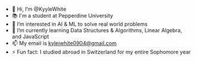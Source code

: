 - 👋 Hi, I’m @KyyleWhite
- 📚 I'm a student at Pepperdine University
- 👀 I’m interested in AI & ML to solve real world problems
- 🌱 I’m currently learning Data Structures & Algorithms, Linear Algebra, and JavaScript
- 📫 My email is kylejwhite0904@gmail.com
- ⚡ Fun fact: I studied abroad in Switzerland for my entire Sophomore year
